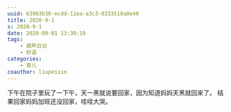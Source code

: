 ```yaml
---
uuid: 63983b30-ecdd-11ea-a3c3-0333518a0e40
title: 2020-9-1
s: 2020-9-1
date: 2020-09-01 13:30:19
tags: 
	- 葫芦日记
	- 妙语
categories: 
	- 育儿
coauthor: liupeixin
---
```


下午在院子里玩了一下午，天一黑就说要回家，因为知道妈妈天黑就回来了。
结果回家妈妈加班还没回家，哇哇大哭。

